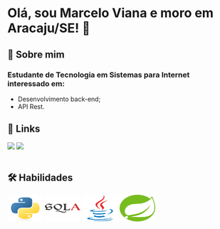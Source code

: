 <h1>Olá, sou Marcelo Viana e moro em Aracaju/SE! 👋</h1>

<div>
  <h2>🚀 Sobre mim</h2>
  <h3>Estudante de Tecnologia em Sistemas para Internet interessado em:</h3>
    <ul>
      <li>Desenvolvimento back-end;</li>
      <li>API Rest.</li>
    </ul>
</div>


<div> 
  <h2>🔗 Links</h2>
  <a href = "mailto:marceloviana1991@gmail.com"><img src="https://img.shields.io/badge/-Gmail-%23333?style=for-the-badge&logo=gmail&logoColor=white" target="_blank"></a>
  <a href="https://www.linkedin.com/in/marcelo-viana-de-souza/" target="_blank"><img src="https://img.shields.io/badge/-LinkedIn-%230077B5?style=for-the-badge&logo=linkedin&logoColor=white" target="_blank"></a> 
</div>


<div style="display: inline_block"><br>
  <h2>🛠 Habilidades</h2>
  <img align="center" alt="Python" height="60" width="80" src="https://raw.githubusercontent.com/devicons/devicon/master/icons/python/python-original.svg">
  <img align="center" alt="sqlalchemy" height="60" width="80" src="https://raw.githubusercontent.com/devicons/devicon/master/icons/sqlalchemy/sqlalchemy-original.svg">
  <img align="center" alt="Java" height="60" width="80" src="https://raw.githubusercontent.com/devicons/devicon/master/icons/java/java-original.svg">
  <img align="center" alt="springboot" height="60" width="80" src="https://raw.githubusercontent.com/devicons/devicon/master/icons/spring/spring-original.svg">
</div>




